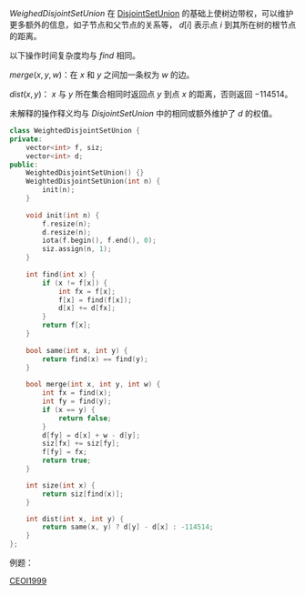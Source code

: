 $WeighedDisjointSetUnion$ 在 [DisjointSetUnion](https://github.com/xiojoy/Templates-for-Competitive-Programming/blob/main/data%20structure/DisjointSetUnion.md) 的基础上使树边带权，可以维护更多额外的信息，如子节点和父节点的关系等， $d[i]$ 表示点 $i$ 到其所在树的根节点的距离。

以下操作时间复杂度均与 $find$ 相同。

$merge(x, y, w)$：在 $x$ 和 $y$ 之间加一条权为 $w$ 的边。

$dist(x, y)$： $x$ 与 $y$ 所在集合相同时返回点 $y$ 到点 $x$ 的距离，否则返回 $-114514$。

未解释的操作释义均与 $DisjointSetUnion$ 中的相同或额外维护了 $d$ 的权值。

```C++
class WeightedDisjointSetUnion {
private:
    vector<int> f, siz;
    vector<int> d;
public:
    WeightedDisjointSetUnion() {}
    WeightedDisjointSetUnion(int n) {
        init(n);
    }
    
    void init(int n) {
        f.resize(n);
        d.resize(n);
        iota(f.begin(), f.end(), 0);
        siz.assign(n, 1);
    }
    
    int find(int x) {
        if (x != f[x]) {
            int fx = f[x];
            f[x] = find(f[x]);
            d[x] += d[fx];
        }
        return f[x];
    }
    
    bool same(int x, int y) {
        return find(x) == find(y);
    }
    
    bool merge(int x, int y, int w) {
        int fx = find(x);
        int fy = find(y);
        if (x == y) {
            return false;
        }
        d[fy] = d[x] + w - d[y];
        siz[fx] += siz[fy];
        f[fy] = fx;
        return true;
    }

    int size(int x) {
        return siz[find(x)];
    }

    int dist(int x, int y) {
        return same(x, y) ? d[y] - d[x] : -114514;
    }
};
```

例题：

[CEOI1999](https://www.luogu.com.cn/problem/P5937)

